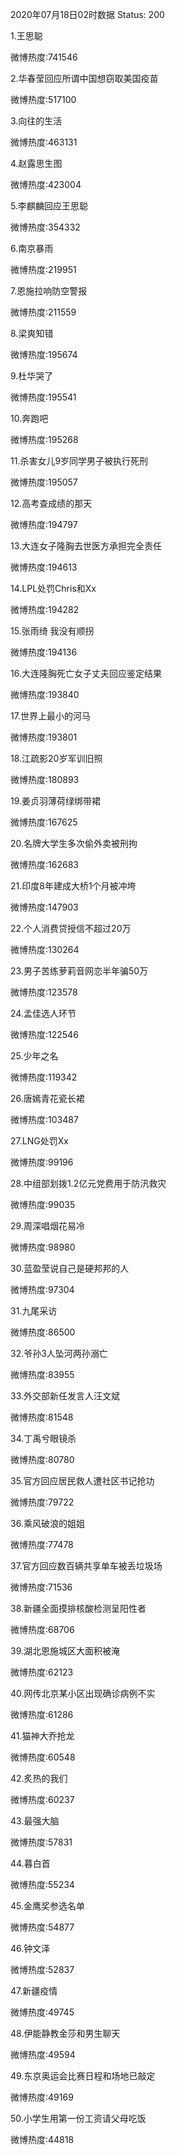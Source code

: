 2020年07月18日02时数据
Status: 200

1.王思聪

微博热度:741546

2.华春莹回应所谓中国想窃取美国疫苗

微博热度:517100

3.向往的生活

微博热度:463131

4.赵露思生图

微博热度:423004

5.李麒麟回应王思聪

微博热度:354332

6.南京暴雨

微博热度:219951

7.恩施拉响防空警报

微博热度:211559

8.梁爽知错

微博热度:195674

9.杜华哭了

微博热度:195541

10.奔跑吧

微博热度:195268

11.杀害女儿9岁同学男子被执行死刑

微博热度:195057

12.高考查成绩的那天

微博热度:194797

13.大连女子隆胸去世医方承担完全责任

微博热度:194613

14.LPL处罚Chris和Xx

微博热度:194282

15.张雨绮 我没有顺拐

微博热度:194136

16.大连隆胸死亡女子丈夫回应鉴定结果

微博热度:193840

17.世界上最小的河马

微博热度:193801

18.江疏影20岁军训旧照

微博热度:180893

19.姜贞羽薄荷绿绑带裙

微博热度:167625

20.名牌大学生多次偷外卖被刑拘

微博热度:162683

21.印度8年建成大桥1个月被冲垮

微博热度:147903

22.个人消费贷授信不超过20万

微博热度:130264

23.男子苦练萝莉音网恋半年骗50万

微博热度:123578

24.孟佳选人环节

微博热度:122546

25.少年之名

微博热度:119342

26.唐嫣青花瓷长裙

微博热度:103487

27.LNG处罚Xx

微博热度:99196

28.中组部划拨1.2亿元党费用于防汛救灾

微博热度:99035

29.周深唱烟花易冷

微博热度:98980

30.蓝盈莹说自己是硬邦邦的人

微博热度:97304

31.九尾采访

微博热度:86500

32.爷孙3人坠河两孙溺亡

微博热度:83955

33.外交部新任发言人汪文斌

微博热度:81548

34.丁禹兮眼镜杀

微博热度:80780

35.官方回应居民救人遭社区书记抢功

微博热度:79722

36.乘风破浪的姐姐

微博热度:77478

37.官方回应数百辆共享单车被丢垃圾场

微博热度:71536

38.新疆全面摸排核酸检测呈阳性者

微博热度:68706

39.湖北恩施城区大面积被淹

微博热度:62123

40.网传北京某小区出现确诊病例不实

微博热度:61286

41.猫神大乔抢龙

微博热度:60548

42.炙热的我们

微博热度:60237

43.最强大脑

微博热度:57831

44.暮白首

微博热度:55234

45.金鹰奖参选名单

微博热度:54877

46.钟文泽

微博热度:52837

47.新疆疫情

微博热度:49745

48.伊能静教金莎和男生聊天

微博热度:49594

49.东京奥运会比赛日程和场地已敲定

微博热度:49169

50.小学生用第一份工资请父母吃饭

微博热度:44818

